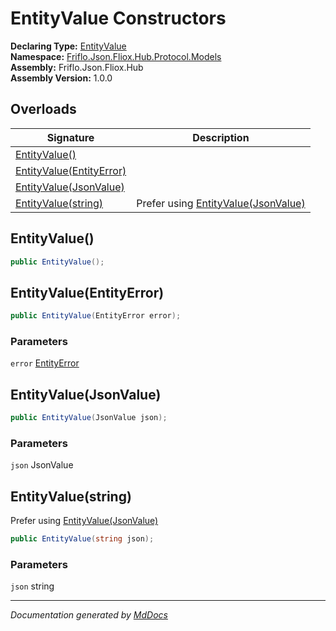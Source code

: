 ﻿<!--  
  <auto-generated>   
    The contents of this file were generated by a tool.  
    Changes to this file may be list if the file is regenerated  
  </auto-generated>   
-->

# EntityValue Constructors

**Declaring Type:** [EntityValue](../index.md)  
**Namespace:** [Friflo.Json.Fliox.Hub.Protocol.Models](../../index.md)  
**Assembly:** Friflo.Json.Fliox.Hub  
**Assembly Version:** 1.0.0

## Overloads

| Signature                                           | Description                                                   |
| --------------------------------------------------- | ------------------------------------------------------------- |
| [EntityValue()](#entityvalue)                       |                                                               |
| [EntityValue(EntityError)](#entityvalueentityerror) |                                                               |
| [EntityValue(JsonValue)](#entityvaluejsonvalue)     |                                                               |
| [EntityValue(string)](#entityvaluestring)           |  Prefer using [EntityValue(JsonValue)](#entityvaluejsonvalue) |

## EntityValue()

```csharp
public EntityValue();
```

## EntityValue(EntityError)

```csharp
public EntityValue(EntityError error);
```

### Parameters

`error`  [EntityError](../../EntityError/index.md)

## EntityValue(JsonValue)

```csharp
public EntityValue(JsonValue json);
```

### Parameters

`json`  JsonValue

## EntityValue(string)

 Prefer using [EntityValue(JsonValue)](#entityvaluejsonvalue)

```csharp
public EntityValue(string json);
```

### Parameters

`json`  string

___

*Documentation generated by [MdDocs](https://github.com/ap0llo/mddocs)*
